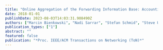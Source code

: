 ```yaml
---
title: "Online Aggregation of the Forwarding Information Base: Accounting  for Locality and Churn"
date: 2018-01-01
publishDate: 2023-08-03T14:03:31.908490Z
authors: ["Marcin Bienkowski", "Nadi Sarrar", "Stefan Schmid", "Steve Uhlig"]
publication_types: ["1"]
abstract: ""
featured: false
publication: "*Proc. IEEE/ACM Transactions on Networking (ToN)*"
---
```


